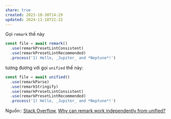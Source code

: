 ```yaml
---
share: true
created: 2023-10-30T14:29
updated: 2024-11-18T22:22
---
```

Gọi `remark` thế này
```js
const file = await remark()
  .use(remarkPresetLintConsistent)
  .use(remarkPresetLintRecommended)
  .process('1) Hello, _Jupiter_ and *Neptune*!')
```

tương đương với gọi `unified` thế này:
```js
const file = await unified()
  .use(remarkParse)
  .use(remarkStringify)
  .use(remarkPresetLintConsistent)
  .use(remarkPresetLintRecommended)
  .process('1) Hello, _Jupiter_ and *Neptune*!')
```

Nguồn:: [Stack Overflow](../../../../../%E2%9C%8D%EF%B8%8FL%E1%BA%ADp%20tr%C3%ACnh/%CE%9E%20Ngu%E1%BB%93n%20v%C3%A0%20t%C3%A0i%20nguy%C3%AAn%20h%E1%BB%97%20tr%E1%BB%A3/%CE%9E%20Ngu%E1%BB%93n/Stack%20Overflow.md), [Why can remark work independently from unified?](https://stackoverflow.com/a/78913256/3416774)